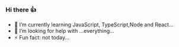 ### Hi there 👍


- 🌱 I’m currently learning JavaScript, TypeScript,Node and React... 
- 🤔 I’m looking for help with ...everything...
- ⚡ Fun fact: not today...

